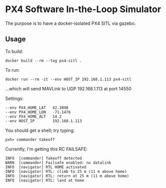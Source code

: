 
PX4 Software In-the-Loop Simulator
==================================

The purpose is to have a docker-isolated PX4 SITL via gazebo.

Usage
-----

To build:

```
docker build --rm --tag px4-sitl .
```

To run:

```
docker run --rm -it --env HOST_IP 192.168.1.113 px4-sitl
```

...which will send MAVLink to UDP 192.168.1.113 at port 14550


Settings:
```
--env PX4_HOME_LAT   42.3898
--env PX4_HOME_LON   -71.1476
--env PX4_HOME_ALT   14.2
--env HOST_IP        192.168.1.113
```

You should get a shell; try typing:
```
pxh> commander takeoff
```

Currently, I'm getting this RC FAILSAFE:
```
INFO  [commander] Takeoff detected
WARN  [commander] Failsafe enabled: no datalink
INFO  [navigator] RTL HOME activated
INFO  [navigator] RTL: climb to 25 m (11 m above home)
INFO  [navigator] RTL: return at 25 m (11 m above home)
INFO  [navigator] RTL: land at home
```
